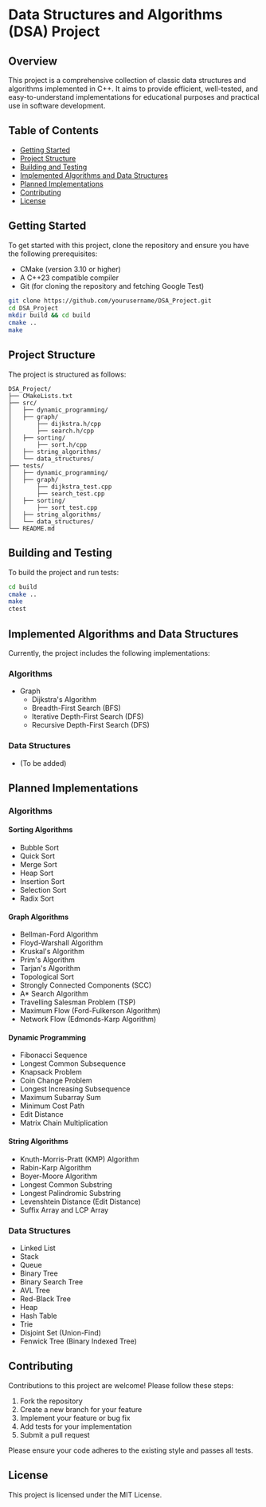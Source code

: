 # Data Structures and Algorithms (DSA) Project

## Overview

This project is a comprehensive collection of classic data structures and algorithms implemented in C++. It aims to provide efficient, well-tested, and easy-to-understand implementations for educational purposes and practical use in software development.

## Table of Contents

- [Getting Started](#getting-started)
- [Project Structure](#project-structure)
- [Building and Testing](#building-and-testing)
- [Implemented Algorithms and Data Structures](#implemented-algorithms-and-data-structures)
- [Planned Implementations](#planned-implementations)
- [Contributing](#contributing)
- [License](#license)

## Getting Started

To get started with this project, clone the repository and ensure you have the following prerequisites:

- CMake (version 3.10 or higher)
- A C++23 compatible compiler
- Git (for cloning the repository and fetching Google Test)

```bash
git clone https://github.com/yourusername/DSA_Project.git
cd DSA_Project
mkdir build && cd build
cmake ..
make
```

## Project Structure

The project is structured as follows:

```
DSA_Project/
├── CMakeLists.txt
├── src/
│   ├── dynamic_programming/
│   ├── graph/
│       ├── dijkstra.h/cpp
│       ├── search.h/cpp
│   ├── sorting/
│       ├── sort.h/cpp
│   ├── string_algorithms/
│   └── data_structures/
├── tests/
│   ├── dynamic_programming/
│   ├── graph/
│       ├── dijkstra_test.cpp
│       ├── search_test.cpp
│   ├── sorting/
│       ├── sort_test.cpp
│   ├── string_algorithms/
│   └── data_structures/
└── README.md
```

## Building and Testing

To build the project and run tests:

```bash
cd build
cmake ..
make
ctest
```

## Implemented Algorithms and Data Structures

Currently, the project includes the following implementations:

### Algorithms
- Graph
    - Dijkstra's Algorithm
    - Breadth-First Search (BFS)
    - Iterative Depth-First Search (DFS)
    - Recursive Depth-First Search (DFS)

### Data Structures
- (To be added)

## Planned Implementations

### Algorithms

#### Sorting Algorithms
- Bubble Sort
- Quick Sort
- Merge Sort
- Heap Sort
- Insertion Sort
- Selection Sort
- Radix Sort

#### Graph Algorithms
- Bellman-Ford Algorithm
- Floyd-Warshall Algorithm
- Kruskal's Algorithm
- Prim's Algorithm
- Tarjan's Algorithm
- Topological Sort
- Strongly Connected Components (SCC)
- A* Search Algorithm
- Travelling Salesman Problem (TSP)
- Maximum Flow (Ford-Fulkerson Algorithm)
- Network Flow (Edmonds-Karp Algorithm)

#### Dynamic Programming
- Fibonacci Sequence
- Longest Common Subsequence
- Knapsack Problem
- Coin Change Problem
- Longest Increasing Subsequence
- Maximum Subarray Sum
- Minimum Cost Path
- Edit Distance
- Matrix Chain Multiplication

#### String Algorithms
- Knuth-Morris-Pratt (KMP) Algorithm
- Rabin-Karp Algorithm
- Boyer-Moore Algorithm
- Longest Common Substring
- Longest Palindromic Substring
- Levenshtein Distance (Edit Distance)
- Suffix Array and LCP Array

### Data Structures
- Linked List
- Stack
- Queue
- Binary Tree
- Binary Search Tree
- AVL Tree
- Red-Black Tree
- Heap
- Hash Table
- Trie
- Disjoint Set (Union-Find)
- Fenwick Tree (Binary Indexed Tree)

## Contributing

Contributions to this project are welcome! Please follow these steps:

1. Fork the repository
2. Create a new branch for your feature
3. Implement your feature or bug fix
4. Add tests for your implementation
5. Submit a pull request

Please ensure your code adheres to the existing style and passes all tests.

## License

This project is licensed under the MIT License.
